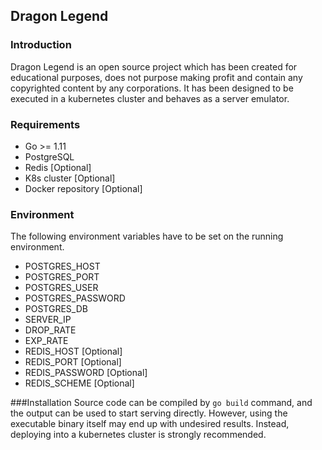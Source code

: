 ## Dragon Legend
### Introduction
Dragon Legend is an open source project which has been created for educational purposes, does not purpose making profit and contain any copyrighted content by any corporations. It has been designed to be executed in a kubernetes cluster and behaves as a server emulator.

### Requirements
* Go >= 1.11
* PostgreSQL
* Redis [Optional]
* K8s cluster [Optional]
* Docker repository [Optional]

### Environment
The following environment variables have to be set on the running environment.

* POSTGRES_HOST
* POSTGRES_PORT
* POSTGRES_USER
* POSTGRES_PASSWORD
* POSTGRES_DB
* SERVER_IP
* DROP_RATE
* EXP_RATE
* REDIS_HOST [Optional]
* REDIS_PORT [Optional]
* REDIS_PASSWORD [Optional]
* REDIS_SCHEME [Optional]

###Installation
Source code can be compiled by `go build` command, and the output can be used to start serving directly. However, using the executable binary itself may end up with undesired results. Instead, deploying into a kubernetes cluster is strongly recommended.
